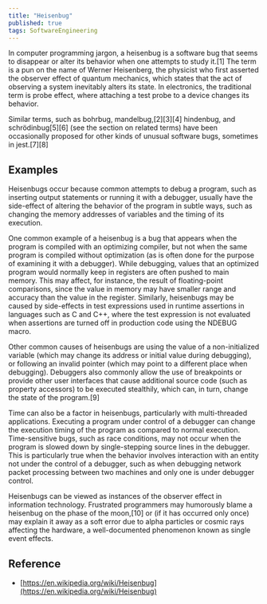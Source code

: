 ```yaml
---
title: "Heisenbug"
published: true
tags: SoftwareEngineering
---
```


In computer programming jargon, a heisenbug is a software bug that seems to
disappear or alter its behavior when one attempts to study it.[1] The term is
a pun on the name of Werner Heisenberg, the physicist who first asserted the
observer effect of quantum mechanics, which states that the act of observing a
system inevitably alters its state. In electronics, the traditional term is
probe effect, where attaching a test probe to a device changes its behavior.

Similar terms, such as bohrbug, mandelbug,[2][3][4] hindenbug, and
schrödinbug[5][6] (see the section on related terms) have been occasionally
proposed for other kinds of unusual software bugs, sometimes in jest.[7][8]

## Examples

Heisenbugs occur because common attempts to debug a program, such as inserting
output statements or running it with a debugger, usually have the side-effect
of altering the behavior of the program in subtle ways, such as changing the
memory addresses of variables and the timing of its execution.

One common example of a heisenbug is a bug that appears when the program is
compiled with an optimizing compiler, but not when the same program is
compiled without optimization (as is often done for the purpose of examining
it with a debugger). While debugging, values that an optimized program would
normally keep in registers are often pushed to main memory. This may affect,
for instance, the result of floating-point comparisons, since the value in
memory may have smaller range and accuracy than the value in the register.
Similarly, heisenbugs may be caused by side-effects in test expressions used
in runtime assertions in languages such as C and C++, where the test
expression is not evaluated when assertions are turned off in production code
using the NDEBUG macro.

Other common causes of heisenbugs are using the value of a non-initialized
variable (which may change its address or initial value during debugging), or
following an invalid pointer (which may point to a different place when
debugging). Debuggers also commonly allow the use of breakpoints or provide
other user interfaces that cause additional source code (such as property
accessors) to be executed stealthily, which can, in turn, change the state of
the program.[9]

Time can also be a factor in heisenbugs, particularly with multi-threaded
applications. Executing a program under control of a debugger can change the
execution timing of the program as compared to normal execution.
Time-sensitive bugs, such as race conditions, may not occur when the program
is slowed down by single-stepping source lines in the debugger. This is
particularly true when the behavior involves interaction with an entity not
under the control of a debugger, such as when debugging network packet
processing between two machines and only one is under debugger control.

Heisenbugs can be viewed as instances of the observer effect in information
technology. Frustrated programmers may humorously blame a heisenbug on the
phase of the moon,[10] or (if it has occurred only once) may explain it away
as a soft error due to alpha particles or cosmic rays affecting the hardware,
a well-documented phenomenon known as single event effects.

## Reference

- [https://en.wikipedia.org/wiki/Heisenbug](https://en.wikipedia.org/wiki/Heisenbug)